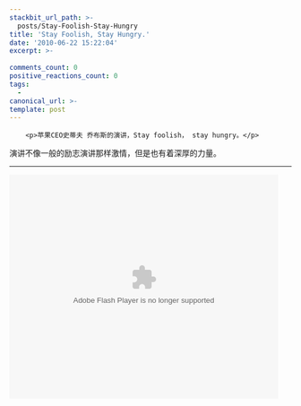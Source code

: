 ```yaml
---
stackbit_url_path: >-
  posts/Stay-Foolish-Stay-Hungry
title: 'Stay Foolish, Stay Hungry.'
date: '2010-06-22 15:22:04'
excerpt: >-
  
comments_count: 0
positive_reactions_count: 0
tags: 
  - 
canonical_url: >-
template: post
---
```


        <p>苹果CEO史蒂夫 乔布斯的演讲，Stay foolish， stay hungry。</p>
<p>演讲不像一般的励志演讲那样激情，但是也有着深厚的力量。</p>
<hr>
<p><embed mediatype="3" type="application/x-shockwave-flash" pluginspage="http://www.macromedia.com/go/getflashplayer" src="http://www.tudou.com/l/GgxY5Gikz_I" autostart="true" loop="true" menu="true" width="480" height="400" play="true">&nbsp;</p>
      
